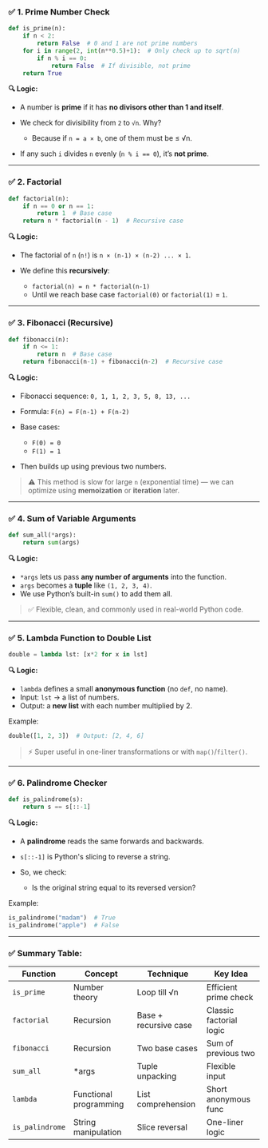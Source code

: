 

### ✅ 1. **Prime Number Check**

```python
def is_prime(n):
    if n < 2:
        return False  # 0 and 1 are not prime numbers
    for i in range(2, int(n**0.5)+1):  # Only check up to sqrt(n)
        if n % i == 0:
            return False  # If divisible, not prime
    return True
```

**🔍 Logic:**

* A number is **prime** if it has **no divisors other than 1 and itself**.
* We check for divisibility from `2` to `√n`. Why?

  * Because if `n = a × b`, one of them must be ≤ √n.
* If any such `i` divides `n` evenly (`n % i == 0`), it’s **not prime**.

---

### ✅ 2. **Factorial**

```python
def factorial(n):
    if n == 0 or n == 1:
        return 1  # Base case
    return n * factorial(n - 1)  # Recursive case
```

**🔍 Logic:**

* The factorial of `n` (`n!`) is `n × (n-1) × (n-2) ... × 1`.
* We define this **recursively**:

  * `factorial(n) = n * factorial(n-1)`
  * Until we reach base case `factorial(0)` or `factorial(1)` = `1`.

---

### ✅ 3. **Fibonacci (Recursive)**

```python
def fibonacci(n):
    if n <= 1:
        return n  # Base case
    return fibonacci(n-1) + fibonacci(n-2)  # Recursive case
```

**🔍 Logic:**

* Fibonacci sequence: `0, 1, 1, 2, 3, 5, 8, 13, ...`
* Formula: `F(n) = F(n-1) + F(n-2)`
* Base cases:

  * `F(0) = 0`
  * `F(1) = 1`
* Then builds up using previous two numbers.

> ⚠️ This method is slow for large `n` (exponential time) — we can optimize using **memoization** or **iteration** later.

---

### ✅ 4. **Sum of Variable Arguments**

```python
def sum_all(*args):
    return sum(args)
```

**🔍 Logic:**

* `*args` lets us pass **any number of arguments** into the function.
* `args` becomes a **tuple** like `(1, 2, 3, 4)`.
* We use Python’s built-in `sum()` to add them all.

> ✅ Flexible, clean, and commonly used in real-world Python code.

---

### ✅ 5. **Lambda Function to Double List**

```python
double = lambda lst: [x*2 for x in lst]
```

**🔍 Logic:**

* `lambda` defines a small **anonymous function** (no `def`, no name).
* Input: `lst` → a list of numbers.
* Output: a **new list** with each number multiplied by 2.

Example:

```python
double([1, 2, 3])  # Output: [2, 4, 6]
```

> ⚡ Super useful in one-liner transformations or with `map()`/`filter()`.

---

### ✅ 6. **Palindrome Checker**

```python
def is_palindrome(s):
    return s == s[::-1]
```

**🔍 Logic:**

* A **palindrome** reads the same forwards and backwards.
* `s[::-1]` is Python's slicing to reverse a string.
* So, we check:

  * Is the original string equal to its reversed version?

Example:

```python
is_palindrome("madam")  # True
is_palindrome("apple")  # False
```

---

### ✅ Summary Table:

| Function        | Concept                | Technique             | Key Idea                |
| --------------- | ---------------------- | --------------------- | ----------------------- |
| `is_prime`      | Number theory          | Loop till √n          | Efficient prime check   |
| `factorial`     | Recursion              | Base + recursive case | Classic factorial logic |
| `fibonacci`     | Recursion              | Two base cases        | Sum of previous two     |
| `sum_all`       | \*args                 | Tuple unpacking       | Flexible input          |
| `lambda`        | Functional programming | List comprehension    | Short anonymous func    |
| `is_palindrome` | String manipulation    | Slice reversal        | One-liner logic         |

